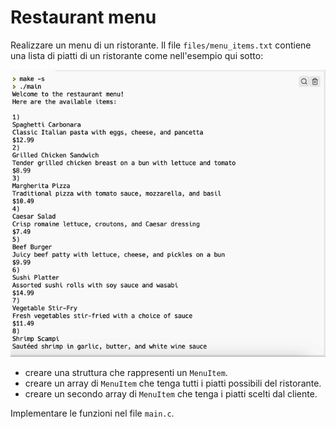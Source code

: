 # Restaurant menu

Realizzare un menu di un ristorante. Il file `files/menu_items.txt` contiene una lista di piatti di un ristorante come nell'esempio qui sotto:

![menu example](assets/menu.gif)

* creare una struttura che rappresenti un `MenuItem`.
* creare un array di `MenuItem` che tenga tutti i piatti possibili del ristorante.
* creare un secondo array di `MenuItem` che tenga i piatti scelti dal cliente.

Implementare le funzioni nel file `main.c`.